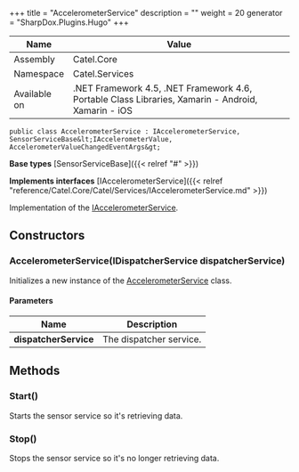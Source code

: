 

+++
title = "AccelerometerService" 
description = ""
weight = 20
generator = "SharpDox.Plugins.Hugo"
+++

Name|Value
---|---
Assembly|Catel.Core
Namespace|Catel.Services
Available on|.NET Framework 4.5, .NET Framework 4.6, Portable Class Libraries, Xamarin - Android, Xamarin - iOS

```
public class AccelerometerService : IAccelerometerService, SensorServiceBase&lt;IAccelerometerValue, AccelerometerValueChangedEventArgs&gt;
```

**Base types**
[SensorServiceBase]({{&lt; relref "#" &gt;}})

**Implements interfaces**
[IAccelerometerService]({{&lt; relref "reference/Catel.Core/Catel/Services/IAccelerometerService.md" &gt;}})

Implementation of the [IAccelerometerService](#).

## Constructors

### AccelerometerService(IDispatcherService dispatcherService)

Initializes a new instance of the [AccelerometerService](#) class.

#### Parameters

Name|Description
---|---
**dispatcherService**|The dispatcher service.

## Methods

### Start()

Starts the sensor service so it's retrieving data.

### Stop()

Stops the sensor service so it's no longer retrieving data.


